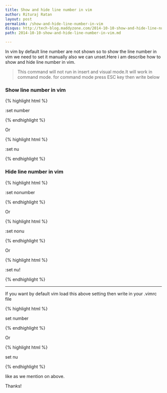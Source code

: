 ```yaml
---
title: Show and hide line number in vim
author: Rituraj Ratan
layout: post
permalink: /show-and-hide-line-number-in-vim
disqus: http://tech-blog.maddyzone.com/2014-10-10-show-and-hide-line-number-in-vim
path: 2014-10-10-show-and-hide-line-number-in-vim.md

---
```


In vim by default line number are not shown so to show the line number in vim we need to set it manually also we can unset.Here i am describe how to show and hide line number in vim. 

>This command will not run in insert and visual mode.It will work in command mode. for command mode press ESC key then write below        

### Show line number in vim
{% highlight html %}

:set number

{% endhighlight %}

Or 

{% highlight html %}

:set nu

{% endhighlight %}


### Hide line number in vim

{% highlight html %}

:set nonumber

{% endhighlight %}

Or 

{% highlight html %}

:set nonu

{% endhighlight %}

Or 

{% highlight html %}

:set nu!

{% endhighlight %}


-----

If you want by default vim load this above setting then write in your .vimrc file

{% highlight html %}

set number

{% endhighlight %}

Or

{% highlight html %}

set nu

{% endhighlight %}

like as we mention on above.

Thanks!
